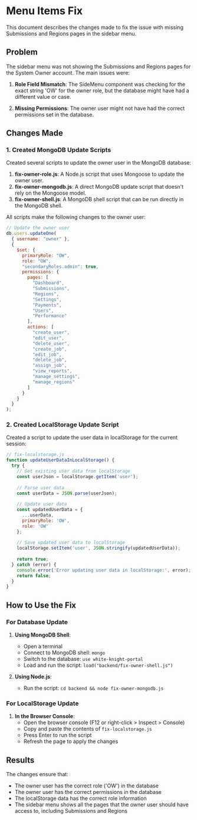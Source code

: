 # Menu Items Fix

This document describes the changes made to fix the issue with missing Submissions and Regions pages in the sidebar menu.

## Problem

The sidebar menu was not showing the Submissions and Regions pages for the System Owner account. The main issues were:

1. **Role Field Mismatch**: The SideMenu component was checking for the exact string 'OW' for the owner role, but the database might have had a different value or case.

2. **Missing Permissions**: The owner user might not have had the correct permissions set in the database.

## Changes Made

### 1. Created MongoDB Update Scripts

Created several scripts to update the owner user in the MongoDB database:

1. **fix-owner-role.js**: A Node.js script that uses Mongoose to update the owner user.
2. **fix-owner-mongodb.js**: A direct MongoDB update script that doesn't rely on the Mongoose model.
3. **fix-owner-shell.js**: A MongoDB shell script that can be run directly in the MongoDB shell.

All scripts make the following changes to the owner user:

```javascript
// Update the owner user
db.users.updateOne(
  { username: "owner" },
  {
    $set: {
      primaryRole: "OW",
      role: "OW",
      "secondaryRoles.admin": true,
      permissions: {
        pages: [
          "Dashboard",
          "Submissions",
          "Regions",
          "Settings",
          "Payments",
          "Users",
          "Performance"
        ],
        actions: [
          "create_user",
          "edit_user",
          "delete_user",
          "create_job",
          "edit_job",
          "delete_job",
          "assign_job",
          "view_reports",
          "manage_settings",
          "manage_regions"
        ]
      }
    }
  }
);
```

### 2. Created LocalStorage Update Script

Created a script to update the user data in localStorage for the current session:

```javascript
// fix-localstorage.js
function updateUserDataInLocalStorage() {
  try {
    // Get existing user data from localStorage
    const userJson = localStorage.getItem('user');
    
    // Parse user data
    const userData = JSON.parse(userJson);
    
    // Update user data
    const updatedUserData = {
      ...userData,
      primaryRole: 'OW',
      role: 'OW'
    };
    
    // Save updated user data to localStorage
    localStorage.setItem('user', JSON.stringify(updatedUserData));
    
    return true;
  } catch (error) {
    console.error('Error updating user data in localStorage:', error);
    return false;
  }
}
```

## How to Use the Fix

### For Database Update

1. **Using MongoDB Shell**:
   - Open a terminal
   - Connect to MongoDB shell: `mongo`
   - Switch to the database: `use white-knight-portal`
   - Load and run the script: `load("backend/fix-owner-shell.js")`

2. **Using Node.js**:
   - Run the script: `cd backend && node fix-owner-mongodb.js`

### For LocalStorage Update

1. **In the Browser Console**:
   - Open the browser console (F12 or right-click > Inspect > Console)
   - Copy and paste the contents of `fix-localstorage.js`
   - Press Enter to run the script
   - Refresh the page to apply the changes

## Results

The changes ensure that:
- The owner user has the correct role ('OW') in the database
- The owner user has the correct permissions in the database
- The localStorage data has the correct role information
- The sidebar menu shows all the pages that the owner user should have access to, including Submissions and Regions
